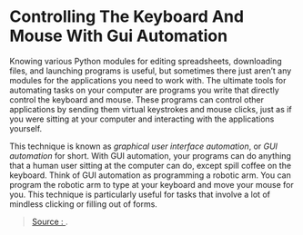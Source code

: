 Controlling The Keyboard And Mouse With Gui Automation
===

Knowing various Python modules for editing spreadsheets, downloading files, and launching programs is useful, but sometimes there just aren’t any modules for the applications you need to work with. The ultimate tools for automating tasks on your computer are pro­grams you write that directly control the keyboard and mouse. These programs can control other applications by sending them virtual keystrokes and mouse clicks, just as if you were sitting at your computer and interacting with the applications yourself.

This technique is known as  _graphical user interface automation_, or  _GUI automation_  for short. With GUI automation, your programs can do anything that a human user sitting at the computer can do, except spill coffee on the keyboard. Think of GUI automation as programming a robotic arm. You can program the robotic arm to type at your keyboard and move your mouse for you. This technique is particularly useful for tasks that involve a lot of mindless clicking or filling out of forms.


> [Source : ](https://automatetheboringstuff.com/2e/chapter20/).
<!--stackedit_data:
eyJoaXN0b3J5IjpbNTI5OTA3NzUwXX0=
-->